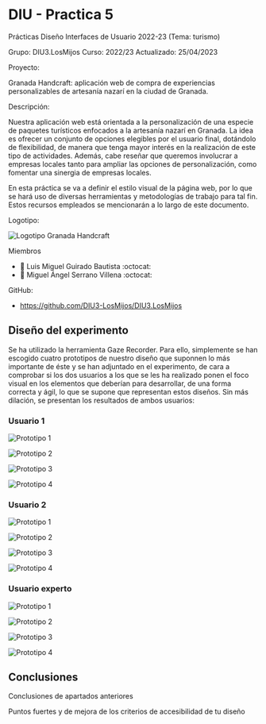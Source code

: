 # DIU - Practica 5
Prácticas Diseño Interfaces de Usuario 2022-23 (Tema: turismo)

Grupo: DIU3.LosMijos  Curso: 2022/23 
Actualizado: 25/04/2023

Proyecto: 

Granada Handcraft: aplicación web de compra de experiencias personalizables de artesanía nazarí en la ciudad de Granada.

Descripción: 

Nuestra aplicación web está orientada a la personalización de una especie de paquetes turísticos enfocados a la artesanía nazarí en Granada. La idea es ofrecer un conjunto de opciones elegibles por el usuario final, dotándolo de flexibilidad, de manera que tenga mayor interés en la realización de este tipo de actividades. Además, cabe reseñar que queremos involucrar a empresas locales tanto para ampliar las opciones de personalización, como fomentar una sinergia de empresas locales.

En esta práctica se va a definir el estilo visual de la página web, por lo que se hará uso de diversas herramientas y metodologías de trabajo para tal fin. Estos recursos empleados se mencionarán a lo largo de este documento.

Logotipo:

![Logotipo Granada Handcraft](logo.png)

Miembros

 * :bust_in_silhouette:   Luis Miguel Guirado Bautista     :octocat:     
 * :bust_in_silhouette:   Miguel Ángel Serrano Villena     :octocat:

GitHub: 

  * https://github.com/DIU3-LosMijos/DIU3.LosMijos

## Diseño del experimento

Se ha utilizado la herramienta Gaze Recorder. Para ello, simplemente se han escogido cuatro prototipos de nuestro diseño que suponnen lo más importante de éste y se han adjuntado en el experimento, de cara a comprobar si los dos usuarios a los que se les ha realizado ponen el foco visual en los elementos que deberían para desarrollar, de una forma correcta y ágil, lo que se supone que representan estos diseños. Sin más dilación, se presentan los resultados de ambos usuarios:

### Usuario 1

![Prototipo 1](ResultadosExperimento_Usuario1/usuario1_p1.png)

![Prototipo 2](ResultadosExperimento_Usuario1/usuario1_p2.png)

![Prototipo 3](ResultadosExperimento_Usuario1/usuario1_p3.png)

![Prototipo 4](ResultadosExperimento_Usuario1/usuario1_p4.png)

### Usuario 2

![Prototipo 1](ResultadosExperimento_Usuario2/usuario2_p1.png)

![Prototipo 2](ResultadosExperimento_Usuario2/usuario2_p2.png)

![Prototipo 3](ResultadosExperimento_Usuario2/usuario2_p3.png)

![Prototipo 4](ResultadosExperimento_Usuario2/usuario2_p4.png)

### Usuario experto

![Prototipo 1](ResultadosExperimento_UsuarioExperto/usuarioExperto_p1.png)

![Prototipo 2](ResultadosExperimento_UsuarioExperto/usuarioExperto_p2.png)

![Prototipo 3](ResultadosExperimento_UsuarioExperto/usuarioExperto_p3.png)

![Prototipo 4](ResultadosExperimento_UsuarioExperto/usuarioExperto_p4.png)

## Conclusiones

Conclusiones de apartados anteriores 

Puntos fuertes y de mejora de los criterios de accesibilidad de tu diseño

